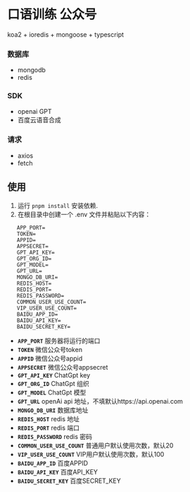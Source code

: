 # 口语训练 公众号

koa2 + ioredis + mongoose + typescript

### 数据库
   - mongodb
   - redis
### SDK
   - openai GPT
   - 百度云语音合成
### 请求
   - axios
   - fetch

## 使用
   1. 运行 `pnpm install` 安装依赖.
   2. 在根目录中创建一个 .env 文件并粘贴以下内容：

   ```
      APP_PORT=
      TOKEN=
      APPID=
      APPSECRET=
      GPT_API_KEY=
      GPT_ORG_ID=
      GPT_MODEL=
      GPT_URL=
      MONGO_DB_URI=
      REDIS_HOST=
      REDIS_PORT=
      REDIS_PASSWORD=
      COMMON_USER_USE_COUNT=
      VIP_USER_USE_COUNT=
      BAIDU_APP_ID=
      BAIDU_API_KEY=
      BAIDU_SECRET_KEY=
   ```

   - **`APP_PORT`** 服务器将运行的端口
   - **`TOKEN`** 微信公众号token
   - **`APPID`** 微信公众号appid
   - **`APPSECRET`** 微信公众号appsecret
   - **`GPT_API_KEY`** ChatGpt key
   - **`GPT_ORG_ID`** ChatGpt 组织
   - **`GPT_MODEL`** ChatGpt 模型
   - **`GPT_URL`** openAi api 地址，不填默认https://api.openai.com
   - **`MONGO_DB_URI`** 数据库地址
   - **`REDIS_HOST`** redis 地址
   - **`REDIS_PORT`** redis 端口
   - **`REDIS_PASSWORD`** redis 密码
   - **`COMMON_USER_USE_COUNT`** 普通用户默认使用次数，默认20
   - **`VIP_USER_USE_COUNT`** VIP用户默认使用次数，默认100
   - **`BAIDU_APP_ID`** 百度APPID
   - **`BAIDU_API_KEY`** 百度API_KEY
   - **`BAIDU_SECRET_KEY`** 百度SECRET_KEY
